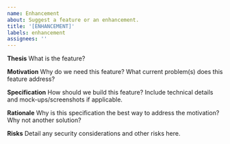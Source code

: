 ```yaml
---
name: Enhancement
about: Suggest a feature or an enhancement.
title: '[ENHANCEMENT]'
labels: enhancement
assignees: ''
---
```


**Thesis**
What is the feature?

**Motivation**
Why do we need this feature? What current problem(s) does this feature address?

**Specification**
How should we build this feature? Include technical details and mock-ups/screenshots if applicable.

**Rationale**
Why is this specification the best way to address the motivation? Why not another solution?

**Risks**
Detail any security considerations and other risks here.
